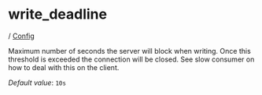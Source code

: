 # write_deadline

/ [Config](..) 

Maximum number of seconds the server will block when writing. Once
this threshold is exceeded the connection will be closed. See slow
consumer on how to deal with this on the client.

*Default value*: `10s`
